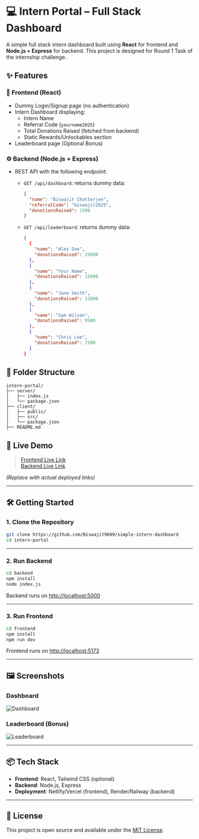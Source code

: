 
# 💻 Intern Portal – Full Stack Dashboard

A simple full stack intern dashboard built using **React** for frontend and **Node.js + Express** for backend. This project is designed for Round 1 Task of the internship challenge.

## ✨ Features

### 🔐 Frontend (React)
- Dummy Login/Signup page (no authentication)
- Intern Dashboard displaying:
  - Intern Name
  - Referral Code (`yourname2025`)
  - Total Donations Raised (fetched from backend)
  - Static Rewards/Unlockables section
- Leaderboard page (Optional Bonus)

### ⚙️ Backend (Node.js + Express)
- REST API with the following endpoint:
  - `GET /api/dashboard`: returns dummy data:
    ```json
    {
      "name": "Biswajit Chatterjee",
      "referralCode": "biswajit2025",
      "donationsRaised": 1500
    }
    ```

  - `GET /api/leaderboard`: returns dummy data:
    ```json
    {
      {
        "name": "Alex Doe",
        "donationsRaised": 25000
      },
      {
        "name": "Your Name",
        "donationsRaised": 15000
      },
      {
        "name": "Jane Smith",
        "donationsRaised": 12000
      },
      {
        "name": "Sam Wilson",
        "donationsRaised": 9500
      },
      {
        "name": "Chris Lee",
        "donationsRaised": 7200
      }
    }
    ```

## 📁 Folder Structure

```
intern-portal/
├── server/
│   ├── index.js
│   └── package.json
├── client/
│   ├── public/
│   ├── src/
│   └── package.json
├── README.md
```

## 🚀 Live Demo

> [Frontend Live Link](https://simple-intern-dashboard-omega.vercel.app/)  
> [Backend Live Link](https://simple-intern-dashboard.onrender.com)

*(Replace with actual deployed links)*

---

## 🛠️ Getting Started

### 1. Clone the Repository

```bash
git clone https://github.com/Biswajit9609/simple-intern-dashboard
cd intern-portal
```

---

### 2. Run Backend

```bash
cd backend
npm install
node index.js
```

Backend runs on [http://localhost:5000](http://localhost:5000)

---

### 3. Run Frontend

```bash
cd frontend
npm install
npm run dev
```

Frontend runs on [http://localhost:5173](http://localhost:5173)

---

## 🖼️ Screenshots

### Dashboard  
![Dashboard](screenshots/dashboard.png)

### Leaderboard (Bonus)  
![Leaderboard](screenshots/leaderboard.png)

---

## 📦 Tech Stack

- **Frontend**: React, Tailwind CSS (optional)
- **Backend**: Node.js, Express
- **Deployment**: Netlify/Vercel (frontend), Render/Railway (backend)

---

## 📄 License

This project is open source and available under the [MIT License](LICENSE).
